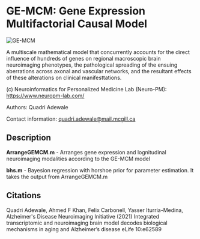 # **GE-MCM: Gene Expression Multifactorial Causal Model**
![GE-MCM](https://github.com/user-attachments/assets/647b1e43-be4c-4aea-95b7-82167703bf9b)


A multiscale mathematical model that concurrently accounts for the direct influence of hundreds of genes on regional macroscopic brain neuroimaging phenotypes, the pathological spreading of the ensuing aberrations across axonal and vascular networks, and the resultant effects of these alterations on clinical manifesttations. 

(c) Neuroinformatics for Personalized Medicine Lab (Neuro-PM): https://www.neuropm-lab.com/

Authors: Quadri Adewale

Contact information: quadri.adewale@mail.mcgill.ca

## **Description**
**ArrangeGEMCM.m** - Arranges gene expression and lognitudinal neuroimaging modalities according to the GE-MCM model

**bhs.m** - Bayesion regression with horshoe prior for parameter estimation. It takes the output from ArrangeGEMCM.m

## **Citations**
Quadri Adewale, Ahmed F Khan, Felix Carbonell, Yasser Iturria-Medina, Alzheimer's Disease Neuroimaging Initiative (2021) Integrated transcriptomic and neuroimaging brain model decodes biological mechanisms in aging and Alzheimer’s disease eLife 10:e62589

    

